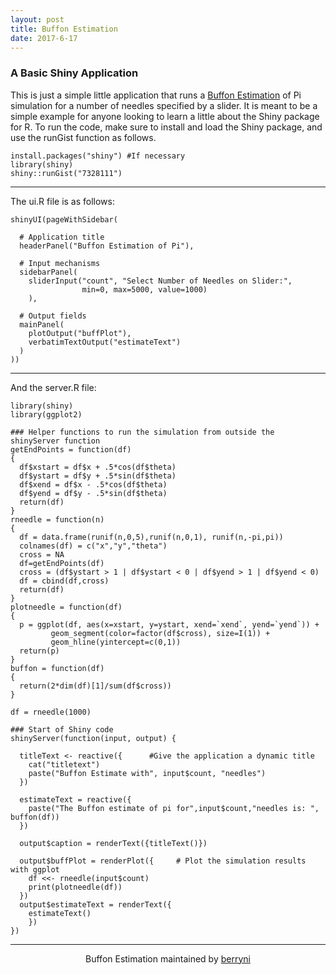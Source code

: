 ```yaml
---
layout: post
title: Buffon Estimation
date: 2017-6-17
---
```


### A Basic Shiny Application

This is just a simple little application that runs a [Buffon Estimation](http://en.wikipedia.org/wiki/Buffon's_needle) of Pi simulation for a number of needles specified by a slider. It is meant to be a simple example for anyone looking to learn a little about the Shiny package for R. To run the code, make sure to install and load the Shiny package, and use the runGist function as follows.

```
install.packages("shiny") #If necessary
library(shiny)
shiny::runGist("7328111")
```

* * *

The ui.R file is as follows:

```
shinyUI(pageWithSidebar(

  # Application title
  headerPanel("Buffon Estimation of Pi"),

  # Input mechanisms
  sidebarPanel(
    sliderInput("count", "Select Number of Needles on Slider:", 
                min=0, max=5000, value=1000)
    ),

  # Output fields
  mainPanel(
    plotOutput("buffPlot"),
    verbatimTextOutput("estimateText")
  )
))
```

* * *

And the server.R file:

```
library(shiny)
library(ggplot2)

### Helper functions to run the simulation from outside the shinyServer function
getEndPoints = function(df)
{
  df$xstart = df$x + .5*cos(df$theta)
  df$ystart = df$y + .5*sin(df$theta)
  df$xend = df$x - .5*cos(df$theta)
  df$yend = df$y - .5*sin(df$theta)
  return(df)
}
rneedle = function(n)
{
  df = data.frame(runif(n,0,5),runif(n,0,1), runif(n,-pi,pi))
  colnames(df) = c("x","y","theta")
  cross = NA
  df=getEndPoints(df)
  cross = (df$ystart > 1 | df$ystart < 0 | df$yend > 1 | df$yend < 0)
  df = cbind(df,cross)
  return(df)
}
plotneedle = function(df)
{
  p = ggplot(df, aes(x=xstart, y=ystart, xend=`xend`, yend=`yend`)) +
         geom_segment(color=factor(df$cross), size=I(1)) +
         geom_hline(yintercept=c(0,1))
  return(p)
}
buffon = function(df)
{
  return(2*dim(df)[1]/sum(df$cross))
}

df = rneedle(1000)

### Start of Shiny code
shinyServer(function(input, output) {

  titleText <- reactive({      #Give the application a dynamic title
    cat("titletext")
    paste("Buffon Estimate with", input$count, "needles")
  })

  estimateText = reactive({
    paste("The Buffon estimate of pi for",input$count,"needles is: ", buffon(df))
  })

  output$caption = renderText({titleText()})

  output$buffPlot = renderPlot({     # Plot the simulation results with ggplot
    df <<- rneedle(input$count)
    print(plotneedle(df))
  })
  output$estimateText = renderText({
    estimateText()
    })
})
```

* * *

<p align="center">
Buffon Estimation maintained by <a href="https://github.com/berryni">berryni</a><br>
</p>
